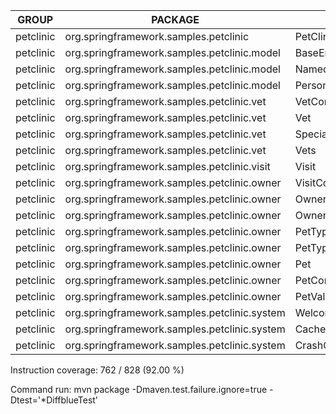 GROUP | PACKAGE | CLASS | INSTRUCTION_MISSED | INSTRUCTION_COVERED | BRANCH_MISSED | BRANCH_COVERED | LINE_MISSED | LINE_COVERED | COMPLEXITY_MISSED | COMPLEXITY_COVERED | METHOD_MISSED | METHOD_COVERED
--- | --- | --- | --- | --- | --- | --- | --- | --- | --- | --- | --- | ---
petclinic | org.springframework.samples.petclinic | PetClinicApplication | 5 | 3 | 0 | 0 | 2 | 1 | 1 | 1 | 1 | 1
petclinic | org.springframework.samples.petclinic.model | BaseEntity | 0 | 17 | 0 | 2 | 0 | 5 | 0 | 5 | 0 | 4
petclinic | org.springframework.samples.petclinic.model | NamedEntity | 0 | 13 | 0 | 0 | 0 | 5 | 0 | 4 | 0 | 4
petclinic | org.springframework.samples.petclinic.model | Person | 0 | 17 | 0 | 0 | 0 | 7 | 0 | 5 | 0 | 5
petclinic | org.springframework.samples.petclinic.vet | VetController | 0 | 37 | 0 | 0 | 0 | 10 | 0 | 3 | 0 | 3
petclinic | org.springframework.samples.petclinic.vet | Vet | 4 | 41 | 0 | 2 | 2 | 10 | 1 | 6 | 1 | 5
petclinic | org.springframework.samples.petclinic.vet | Specialty | 0 | 3 | 0 | 0 | 0 | 1 | 0 | 1 | 0 | 1
petclinic | org.springframework.samples.petclinic.vet | Vets | 0 | 14 | 0 | 2 | 0 | 4 | 0 | 3 | 0 | 2
petclinic | org.springframework.samples.petclinic.visit | Visit | 0 | 27 | 0 | 0 | 0 | 12 | 0 | 7 | 0 | 7
petclinic | org.springframework.samples.petclinic.owner | VisitController | 0 | 51 | 0 | 2 | 0 | 16 | 0 | 6 | 0 | 5
petclinic | org.springframework.samples.petclinic.owner | Owner | 31 | 110 | 8 | 4 | 9 | 28 | 7 | 13 | 2 | 12
petclinic | org.springframework.samples.petclinic.owner | OwnerController | 0 | 144 | 0 | 10 | 0 | 36 | 0 | 14 | 0 | 9
petclinic | org.springframework.samples.petclinic.owner | PetType | 0 | 3 | 0 | 0 | 0 | 1 | 0 | 1 | 0 | 1
petclinic | org.springframework.samples.petclinic.owner | PetTypeFormatter | 0 | 44 | 0 | 4 | 0 | 10 | 0 | 5 | 0 | 3
petclinic | org.springframework.samples.petclinic.owner | Pet | 9 | 62 | 1 | 1 | 3 | 19 | 2 | 10 | 1 | 10
petclinic | org.springframework.samples.petclinic.owner | PetController | 5 | 115 | 3 | 7 | 1 | 31 | 3 | 11 | 0 | 9
petclinic | org.springframework.samples.petclinic.owner | PetValidator | 5 | 36 | 2 | 6 | 1 | 10 | 2 | 5 | 0 | 3
petclinic | org.springframework.samples.petclinic.system | WelcomeController | 2 | 3 | 0 | 0 | 1 | 1 | 1 | 1 | 1 | 1
petclinic | org.springframework.samples.petclinic.system | CacheConfiguration | 0 | 19 | 0 | 0 | 0 | 5 | 0 | 4 | 0 | 4
petclinic | org.springframework.samples.petclinic.system | CrashController | 5 | 3 | 0 | 0 | 1 | 1 | 1 | 1 | 1 | 1

Instruction coverage: 762 / 828 (92.00 %)

Command run: mvn package -Dmaven.test.failure.ignore=true -Dtest='*DiffblueTest'
